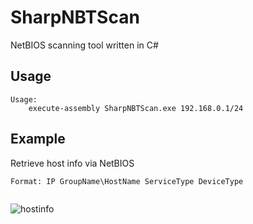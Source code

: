 # SharpNBTScan
NetBIOS scanning tool written in C#
## Usage
```
Usage:
    execute-assembly SharpNBTScan.exe 192.168.0.1/24
```
## Example
Retrieve host info via NetBIOS 
```
Format: IP GroupName\HostName ServiceType DeviceType
    
```
![hostinfo](images/hostinfo.png)
